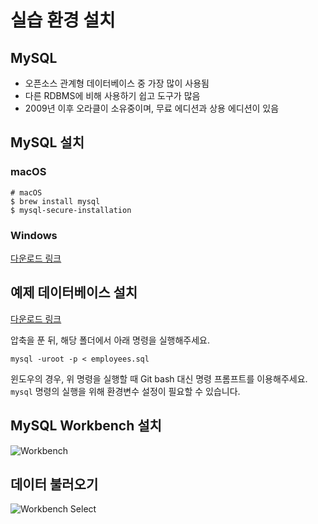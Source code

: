 # 실습 환경 설치

## MySQL

  - 오픈소스 관계형 데이터베이스 중 가장 많이 사용됨
  - 다른 RDBMS에 비해 사용하기 쉽고 도구가 많음
  - 2009년 이후 오라클이 소유중이며, 무료 에디션과 상용 에디션이 있음

## MySQL 설치

### macOS

```
# macOS
$ brew install mysql
$ mysql-secure-installation
```

### Windows

[다운로드 링크](https://dev.mysql.com/downloads/windows/)

## 예제 데이터베이스 설치

[다운로드 링크](https://drive.google.com/open?id=0B7FmZRDPRZFvcDQ4eGtzSEt0UWs)

압축을 푼 뒤, 해당 폴더에서 아래 명령을 실행해주세요.

```mysql -uroot -p < employees.sql```

윈도우의 경우, 위 명령을 실행할 때 Git bash 대신 명령 프롬프트를 이용해주세요. `mysql` 명령의 실행을 위해 환경변수 설정이 필요할 수 있습니다.

## MySQL Workbench 설치

![Workbench](images/workbench.png)

## 데이터 불러오기

![Workbench Select](images/workbench-select.png)
